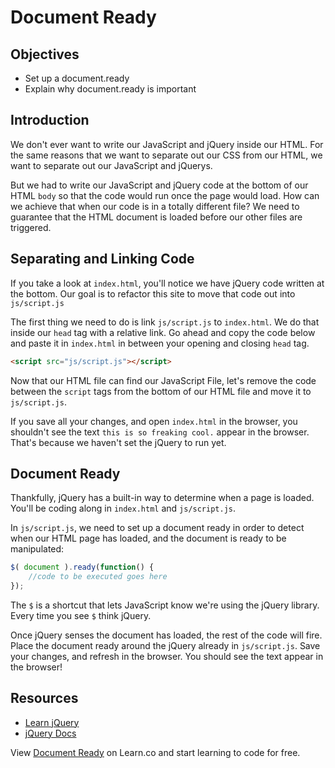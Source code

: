 # Document Ready

## Objectives
+ Set up a document.ready 
+ Explain why document.ready is important


## Introduction

We don't ever want to write our JavaScript and jQuery inside our HTML. For the same reasons that we want to separate out our CSS from our HTML, we want to separate out our JavaScript and jQuerys.

But we had to write our JavaScript and jQuery code at the bottom of our HTML `body` so that the code would run once the page would load. How can we achieve that when our code is in a totally different file? We need to guarantee that the HTML document is loaded before our other files are triggered. 


## Separating and Linking Code

If you take a look at `index.html`, you'll notice we have jQuery code written at the bottom. Our goal is to refactor this site to move that code out into `js/script.js`

The first thing we need to do is link `js/script.js` to `index.html`. We do that inside our `head` tag with a relative link. Go ahead and copy the code below and paste it in `index.html` in between your opening and closing `head` tag.

```html
<script src="js/script.js"></script>
```
Now that our HTML file can find our JavaScript File, let's remove the code between the `script` tags from the bottom of our HTML file and move it to `js/script.js`.

If you save all your changes, and open `index.html` in the browser, you shouldn't see the text `this is so freaking cool.` appear in the browser. That's because we haven't set the jQuery to run yet.

## Document Ready

Thankfully, jQuery has a built-in way to determine when a page is loaded. You'll be coding along in `index.html` and `js/script.js`.

In `js/script.js`, we need to set up a document ready in order to detect when our HTML page has loaded, and the document is ready to be manipulated:

```js
$( document ).ready(function() {
    //code to be executed goes here
});
```

The `$` is a shortcut that lets JavaScript know we're using the jQuery library. Every time you see `$` think jQuery. 

Once jQuery senses the document has loaded, the rest of the code will fire. Place the document ready around the jQuery already in `js/script.js`. Save your changes, and refresh in the browser. You should see the text appear in the browser!



## Resources

+ [Learn jQuery](http://learn.jquery.com/using-jquery-core/document-ready/)
+ [jQuery Docs](https://api.jquery.com/ready/)

<p data-visibility='hidden'>View <a href='https://learn.co/lessons/js-jquery-document-ready-readme'>Document Ready</a> on Learn.co and start learning to code for free.</p>
